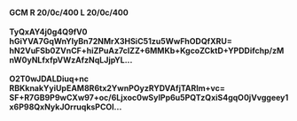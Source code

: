 #### GCM R 20/0c/400 L 20/0c/400
**TyQxAY4j0g4Q9fV0**<br/>**hGiYVA7GqWnYlyBn72NMrX3HSiC51zu5WwFhODQfXRU=**<br/>**hN2VuFSb0ZVnCF+hiZPuAz7cIZZ+6MMKb+KgcoZCktD+YPDDifchp/zMnW0yNLfxfpVWzAfzNqLJjpYL...**<br/><br/>
**O2T0wJDALDiuq+nc**<br/>**RBKknakYyiUpEAM8R6tx2YwnPOyzRYDVAfjTARlm+vc=**<br/>**SF+R7GB9P9wCXw97+oc/6Ljxoc0wSyIPp6u5PQTzQxiS4gqO0jVvggeey1x6P98QxNykJOrruqksPCOl...**